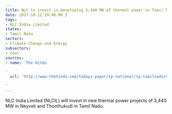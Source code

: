 ```yaml
---
title: NLC to invest in developing 3,440 MW of thermal power in Tamil Nadu
date: 2017-10-12 19:48:00 Z
tags:
- NLC India Limited
states:
- Tamil Nadu
sectors:
- Climate Change and Energy
subsectors:
- Coal
sources:
- name: 'The Hindu

'
  url: 'http://www.thehindu.com/todays-paper/tp-national/tp-tamilnadu/nlcil-to-make-up-for-shelving-sirkazhi-project/article19825618.ece

'
---
```


NLC India Limited (NLCIL) will invest in new thermal power projects of 3,440 MW in Neyveli and Thoothukudi in Tamil Nadu.
